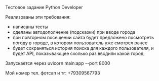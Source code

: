 Тестовое задание Python Developer 

Реализованы эти требования:
- написаны тесты
- сделаны автодополнение (подсказки) при вводе города
- при повторном посещении сайта будет предложено посмотреть погоду в городе, в котором пользователь уже смотрел ранее
- будет сохраняться история поиска для каждого пользователя, и будет API, показывающее сколько раз вводили какой город

Запускается через uvicorn main:app --port 8000

Мой номер тел. фотсап и тг: +79309567793
